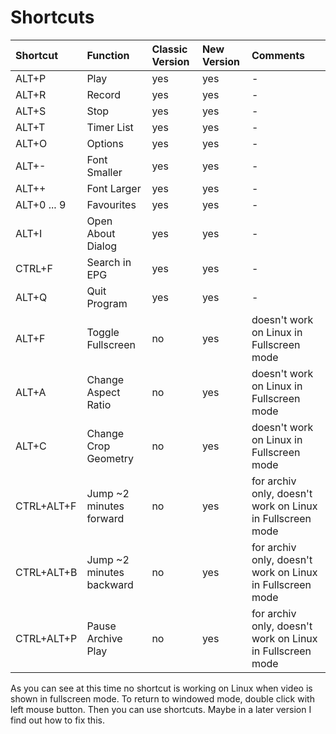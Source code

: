 # Shortcuts #

| **Shortcut** | **Function** | **Classic Version** | **New Version** | **Comments** |
|:-------------|:-------------|:--------------------|:----------------|:-------------|
| ALT+P        | Play         | yes                 | yes             | -            |
| ALT+R        | Record       | yes                 | yes             | -            |
| ALT+S        | Stop         | yes                 | yes             | -            |
| ALT+T        | Timer List   | yes                 | yes             | -            |
| ALT+O        | Options      | yes                 | yes             | -            |
| ALT+-        | Font Smaller | yes                 | yes             | -            |
| ALT++        | Font Larger  | yes                 | yes             | -            |
| ALT+0 ... 9  | Favourites   | yes                 | yes             | -            |
| ALT+I        | Open About Dialog | yes                 | yes             | -            |
| CTRL+F       | Search in EPG | yes                 | yes             | -            |
| ALT+Q        | Quit Program | yes                 | yes             | -            |
| ALT+F        | Toggle Fullscreen | no                  | yes             | doesn't work on Linux in Fullscreen mode |
| ALT+A        | Change Aspect Ratio | no                  | yes             | doesn't work on Linux in Fullscreen mode |
| ALT+C        | Change Crop Geometry | no                  | yes             | doesn't work on Linux in Fullscreen mode |
| CTRL+ALT+F   | Jump ~2 minutes forward | no                  | yes             | for archiv only, doesn't work on Linux in Fullscreen mode |
| CTRL+ALT+B   | Jump ~2 minutes backward | no                  | yes             | for archiv only, doesn't work on Linux in Fullscreen mode |
| CTRL+ALT+P   | Pause Archive Play | no                  | yes             | for archiv only, doesn't work on Linux in Fullscreen mode |

As you can see at this time no shortcut is working on Linux when video is shown in fullscreen mode.
To return to windowed mode, double click with left mouse button. Then you can use shortcuts.
Maybe in a later version I find out how to fix this.